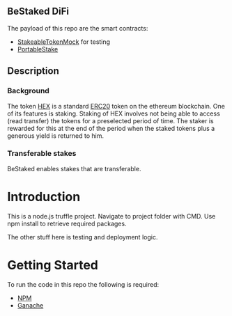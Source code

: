 ## BeStaked DiFi
The payload of this repo are the smart contracts:
- [StakeableTokenMock](/contracts/Stakeable/StakeableToken.sol#L1461) for testing
- [PortableStake](/contracts/Stakeable/PortableStake.sol#L32) 


## Description
### Background
The token [HEX](https://hex.com/) is a standard [ERC20](https://ethereum.org/en/developers/docs/standards/tokens/erc-20/) token on the ethereum blockchain. One of its features is staking. Staking of HEX involves not being able to access (read transfer) the tokens for a preselected period of time. The staker is rewarded for this at the end of the period when the staked tokens plus a generous yield is returned to him.
### Transferable stakes
BeStaked enables stakes that are transferable.

# Introduction 
This is a node.js truffle project. Navigate to project folder with CMD.
Use npm install to retrieve required packages.

The other stuff here is testing and deployment logic.

# Getting Started
To run the code in this repo the following is required:
- [NPM](https://www.npmjs.com/)
- [Ganache](https://trufflesuite.com/ganache/)
